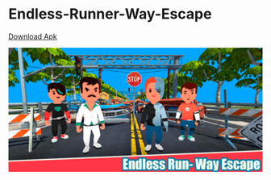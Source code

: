 # Endless-Runner-Way-Escape
<a href="https://github.com/fatihgules/Endless-Runner-Way-Escape/raw/main/Apk/Endless-Runner-Way-Escape.apk">Download Apk</a>

<img src="https://github.com/fatihgules/Endless-Runner-Way-Escape/blob/main/1024.png?raw=true">
